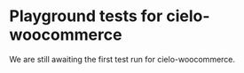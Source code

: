 # Playground tests for cielo-woocommerce
We are still awaiting the first test run for cielo-woocommerce.
